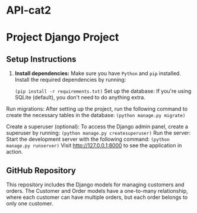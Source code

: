 # API-cat2
# Project Django Project

## Setup Instructions

1. **Install dependencies:**
   Make sure you have `Python` and `pip` installed. Install the required dependencies by running:

   `(pip install -r requirements.txt)`
Set up the database: If you're using SQLite (default), you don't need to do anything extra.

Run migrations: After setting up the project, run the following command to create the necessary tables in the database:
 `(python manage.py migrate)`
 
Create a superuser (optional): To access the Django admin panel, create a superuser by running:
`(python manage.py createsuperuser)`
Run the server: Start the development server with the following command:
`(python manage.py runserver)`
Visit http://127.0.0.1:8000 to see the application in action.

## GitHub Repository
This repository includes the Django models for managing customers and orders. The Customer and Order models have a one-to-many relationship, where each customer can have multiple orders, but each order belongs to only one customer.

